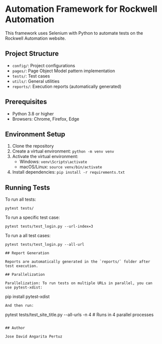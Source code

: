 # Automation Framework for Rockwell Automation

This framework uses Selenium with Python to automate tests on the Rockwell Automation website.

## Project Structure

- `config/`: Project configurations
- `pages/`: Page Object Model pattern implementation
- `tests/`: Test cases
- `utils/`: General utilities
- `reports/`: Execution reports (automatically generated)

## Prerequisites

- Python 3.8 or higher
- Browsers: Chrome, Firefox, Edge

## Environment Setup

1. Clone the repository
2. Create a virtual environment: `python -m venv venv`
3. Activate the virtual environment:
   - Windows: `venv\Scripts\activate`
   - macOS/Linux: `source venv/bin/activate`
4. Install dependencies: `pip install -r requirements.txt`

## Running Tests

To run all tests:
```
pytest tests/
```

To run a specific test case:
```
pytest tests/test_login.py --url-index=3
```

To run a all test cases:
```
pytest tests/test_login.py --all-url

## Report Generation

Reports are automatically generated in the `reports/` folder after test execution.

## Parallelization

Parallelization: To run tests on multiple URLs in parallel, you can use pytest-xdist:
```
pip install pytest-xdist
```
And then run:
```
pytest tests/test_site_title.py --all-urls -n 4  # Runs in 4 parallel processes
```

## Author

Jose David Angarita Pertuz